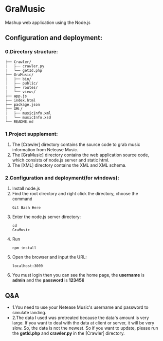 # GraMusic
Mashup web application using the Node.js   
## Configuration and deployment:  
   
### 0.Directory structure:   
```
├── Crawler/   
|   ├── crawler.py   
|   └── getId.php
├── GraMusic/   
|   ├── bin/   
│   ├── public/
|   ├── routes/   
|   └── views/   
├── app.js   
├── index.html   
├── package.json   
├── XML/   
|   ├── musicInfo.xml   
|   └── musicInfo.xsd   
└── README.md   
```
### 1.Project supplement: 
  1. The [Crawler] directory contains the source code to grab music information from Netease Music.   
  2. The [GraMusic] directory contains the web application source code, which consists of node.js server and static html.   
  3. The [XML] directory contains the XML and XML schema.   

### 2.Configuration and deployment(for windows):
  1. Install node.js   
  2. Find the root directory and right click the directory, choose the command <pre><code>Git Bash Here</code></pre>   
  3. Enter the node.js server directory: <pre><code>cd GraMusic</code></pre>      
  4. Run <pre><code>npm install</code></pre>   
  5. Open the browser and input the URL: <pre><code>localhost:3000</code></pre>
  6. You must login then you can see the home page, the <b>username</b> is <b>admin</b> and the <b>password</b> is <b>123456</b>  

## Q&A   
* 1.You need to use your Netease Music's username and password to simulate landing.   
* 2.The data I used was pretreated because the data's amount is very large. If you want to deal with the data at client or server, it will be very slow. So, the data is not the newest. So if you want to update, please run the <b>getId.php</b> and <b>crawler.py</b> in the [Crawler] directory.   
